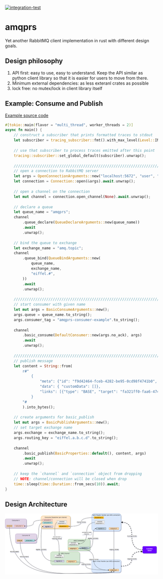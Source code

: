 [![integration-test](https://github.com/gftea/amqprs/actions/workflows/rust.yml/badge.svg)](https://github.com/gftea/amqprs/actions/workflows/rust.yml)

# amqprs

Yet another RabbitMQ client implementation in rust with different design goals.

## Design philosophy

1. API first: easy to use, easy to understand. Keep the API similar as python client library so that it is easier for users to move from there.
2. Minimum external dependencies: as less exteranl crates as possible
3. lock free: no mutex/lock in client library itself 


## Example: Consume and Publish

[Example source code](amqprs/examples/basic_pub_sub.rs) 

```rust
#[tokio::main(flavor = "multi_thread", worker_threads = 2)]
async fn main() {
    // construct a subscriber that prints formatted traces to stdout
    let subscriber = tracing_subscriber::fmt().with_max_level(Level::INFO).finish();

    // use that subscriber to process traces emitted after this point
    tracing::subscriber::set_global_default(subscriber).unwrap();

    //////////////////////////////////////////////////////////////////////////////
    // open a connection to RabbitMQ server
    let args = OpenConnectionArguments::new("localhost:5672", "user", "bitnami");
    let connection = Connection::open(&args).await.unwrap();

    // open a channel on the connection
    let mut channel = connection.open_channel(None).await.unwrap();

    // declare a queue
    let queue_name = "amqprs";
    channel
        .queue_declare(QueueDeclareArguments::new(queue_name))
        .await
        .unwrap();

    // bind the queue to exchange
    let exchange_name = "amq.topic";
    channel
        .queue_bind(QueueBindArguments::new(
            queue_name,
            exchange_name,
            "eiffel.#",
        ))
        .await
        .unwrap();

    //////////////////////////////////////////////////////////////////////////////
    // start consumer with given name
    let mut args = BasicConsumeArguments::new();
    args.queue = queue_name.to_string();
    args.consumer_tag = "amqprs-consumer-example".to_string();

    channel
        .basic_consume(DefaultConsumer::new(args.no_ack), args)
        .await
        .unwrap();

    //////////////////////////////////////////////////////////////////////////////
    // publish message
    let content = String::from(
        r#"
            {
                "meta": {"id": "f9d42464-fceb-4282-be95-0cd98f4741b0", "type": "PublishTester", "version": "4.0.0", "time": 1640035100149},
                "data": { "customData": []}, 
                "links": [{"type": "BASE", "target": "fa321ff0-faa6-474e-aa1d-45edf8c99896"}]
            }
        "#
        ).into_bytes();

    // create arguments for basic_publish
    let mut args = BasicPublishArguments::new();
    // set target exchange name
    args.exchange = exchange_name.to_string();
    args.routing_key = "eiffel.a.b.c.d".to_string();

    channel
        .basic_publish(BasicProperties::default(), content, args)
        .await
        .unwrap();

    // keep the `channel` and `connection` object from dropping
    // NOTE: channel/connection will be closed when drop
    time::sleep(time::Duration::from_secs(10)).await;
}
```


## Design Architecture
![Lock-free Design](amqp-chosen_design.drawio.png) 